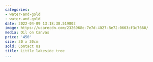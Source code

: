 ```yaml
---
categories:
- water-and-gold
- water-and-gold
date: 2022-04-09 13:18:38.519002
image: https://ucarecdn.com/2326968e-7e7d-4027-8e72-0663cf3c7660/
media: Oil on Canvas
price: '450'
size: 30 x 30cm
sold: Contact Us
title: Little lakeside tree
...
```

